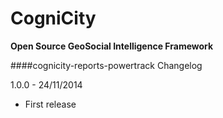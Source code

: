 CogniCity
===========
**Open Source GeoSocial Intelligence Framework**

####cognicity-reports-powertrack Changelog

1.0.0 - 24/11/2014
* First release


